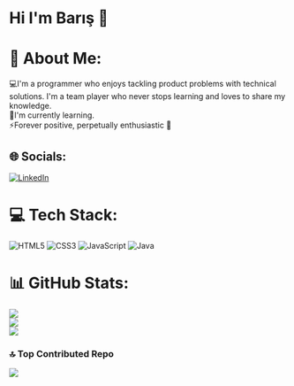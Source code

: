 # Hi I'm Barış 👋

# 💫 About Me:
💻I'm a programmer who enjoys tackling product problems with technical solutions. I'm a team player who never stops learning and loves to share my knowledge.<br>🌱I'm currently learning.<br>⚡Forever positive, perpetually enthusiastic 🚀<br>


## 🌐 Socials:
[![LinkedIn](https://img.shields.io/badge/LinkedIn-%230077B5.svg?logo=linkedin&logoColor=white)](https://www.linkedin.com/in/bar%C4%B1%C5%9F-petek-57a26b242/) 

# 💻 Tech Stack:
![HTML5](https://img.shields.io/badge/html5-%23E34F26.svg?style=for-the-badge&logo=html5&logoColor=white) ![CSS3](https://img.shields.io/badge/css3-%231572B6.svg?style=for-the-badge&logo=css3&logoColor=white) ![JavaScript](https://img.shields.io/badge/javascript-%23323330.svg?style=for-the-badge&logo=javascript&logoColor=%23F7DF1E) ![Java](https://img.shields.io/badge/java-%23ED8B00.svg?style=for-the-badge&logo=java&logoColor=white)
# 📊 GitHub Stats:
![](https://github-readme-stats.vercel.app/api?username=barispetek&theme=dark&hide_border=false&include_all_commits=false&count_private=false)<br/>
![](https://github-readme-streak-stats.herokuapp.com/?user=barispetek&theme=dark&hide_border=false)<br/>
![](https://github-readme-stats.vercel.app/api/top-langs/?username=barispetek&theme=dark&hide_border=false&include_all_commits=false&count_private=false&layout=compact)

### 🔝 Top Contributed Repo
![](https://github-contributor-stats.vercel.app/api?username=barispetek&limit=5&theme=dark&combine_all_yearly_contributions=true)


